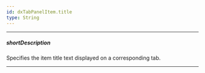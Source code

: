 ```yaml
---
id: dxTabPanelItem.title
type: String
---
```

---
##### shortDescription
Specifies the item title text displayed on a corresponding tab.

---
